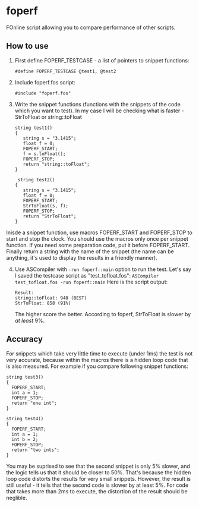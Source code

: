 foperf
======

FOnline script allowing you to compare performance of other scripts.

How to use
----------

1. First define FOPERF_TESTCASE - a list of pointers to snippet functions:

   ```#define FOPERF_TESTCASE @test1, @test2```

2. Include foperf.fos script:

   ```#include "foperf.fos"```

3. Write the snippet functions (functions with the snippets of the code which
   you want to test). In my case I will be checking what is faster - StrToFloat
   or string::toFloat
   ```
   string test1()
   {
      string s = "3.1415";
      float f = 0;
      FOPERF_START;
      f = s.toFloat();
      FOPERF_STOP;
      return "string::toFloat";
   }
   
    string test2()
   {
      string s = "3.1415";
      float f = 0;
      FOPERF_START;
      StrToFloat(s, f);
      FOPERF_STOP;
      return "StrToFloat";
   }
   ```
Inisde a snippet function, use macros FOPERF_START and FOPERF_STOP to start and
stop the clock. You should use the macros only once per snippet function. If you
need some preparation code, put it before FOPERF_START. Finally return a string
with the name of the snippet (the name can be anything, it's used to display the
results in a friendly manner).

4. Use ASCompiler with `-run foperf::main` option to run the test. Let's say I
   saved the testcase script as "test_tofloat.fos":
   ```ASCompiler test_tofloat.fos -run foperf::main```
   Here is the script output:
   ```
   Result:
   string::toFloat: 940 (BEST)
   StrToFloat: 858 (91%)
   ```
   The higher score the better. According to foperf, StrToFloat is slower by *at
   least* 9%.
 
Accuracy
--------

For snippets which take very little time to execute (under 1ms) the test is not
very accurate, because within the macros there is a hidden loop code that is
also measured. For example if you compare following snippet functions:

```
string test3()
{
  FOPERF_START;
  int a = 1;
  FOPERF_STOP;
  return "one int";
}

string test4()
{
  FOPERF_START;
  int a = 1;
  int b = 2;
  FOPERF_STOP;
  return "two ints";
}
```

You may be suprised to see that the second snippet is only 5% slower, and the
logic tells us that it should be closer to 50%. That's because the hidden loop
code distorts the results for very small snippets. However, the result is still
useful - it tells that the second code is slower by at least 5%. For code that
takes more than 2ms to execute, the distortion of the result should be neglible.
